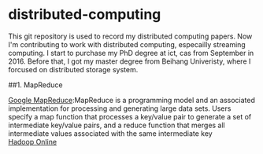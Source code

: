 # distributed-computing
This git repository is used to record my distributed computing papers. Now I'm contributing to work with distributed computing,
especailly streaming computing. I start to purchase my PhD degree at ict, cas from September in 2016. Before that, I got my 
master degree from Beihang Univeristy, where I forcused on distributed storage system.

##1. MapReduce<br>

   [Google MapReduce](https://static.googleusercontent.com/media/research.google.com/en//archive/mapreduce-osdi04.pdf):MapReduce is a programming model and an associated implementation for processing and generating large data sets. Users specify a map function that processes a key/value pair to generate a set of intermediate key/value pairs, and a reduce function that merges all intermediate values associated with the same intermediate key<br>
   [Hadoop Online]()
   
